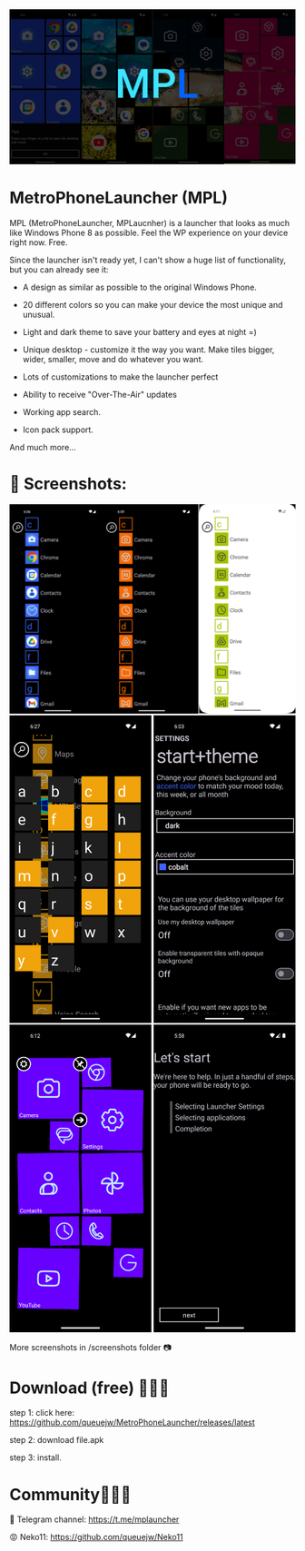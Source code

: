 <img src='/screenshots/start.jpg' width='1000'>

# MetroPhoneLauncher (MPL)

MPL (MetroPhoneLauncher, MPLaucnher) is a launcher that looks as much like Windows Phone 8 as possible. Feel the WP experience on your device right now. Free.

Since the launcher isn't ready yet, I can't show a huge list of functionality, but you can already see it:

- A design as similar as possible to the original Windows Phone.

- 20 different colors so you can make your device the most unique and unusual.

- Light and dark theme to save your battery and eyes at night =)

- Unique desktop - customize it the way you want. Make tiles bigger, wider, smaller, move and do whatever you want.

- Lots of customizations to make the launcher perfect

- Ability to receive "Over-The-Air" updates

- Working app search.

- Icon pack support.

And much more... 

# 📸 Screenshots:

 <img src='/screenshots/allapps.png' width='700'>  <img src='/screenshots/allapps_alphabet.png' width='250'> <img src='/screenshots/theme.png' width='250'> <img src='/screenshots/editmode.png' width='250'> <img src='/screenshots/oobe.png' width='250'>

More screenshots in /screenshots folder 📷

# Download (free) 💙💜💚

step 1: click here: https://github.com/queuejw/MetroPhoneLauncher/releases/latest

step 2: download file.apk

step 3: install.

#  Community🤬😡😠

🎃 Telegram channel: https://t.me/mplauncher

😡 Neko11: https://github.com/queuejw/Neko11
